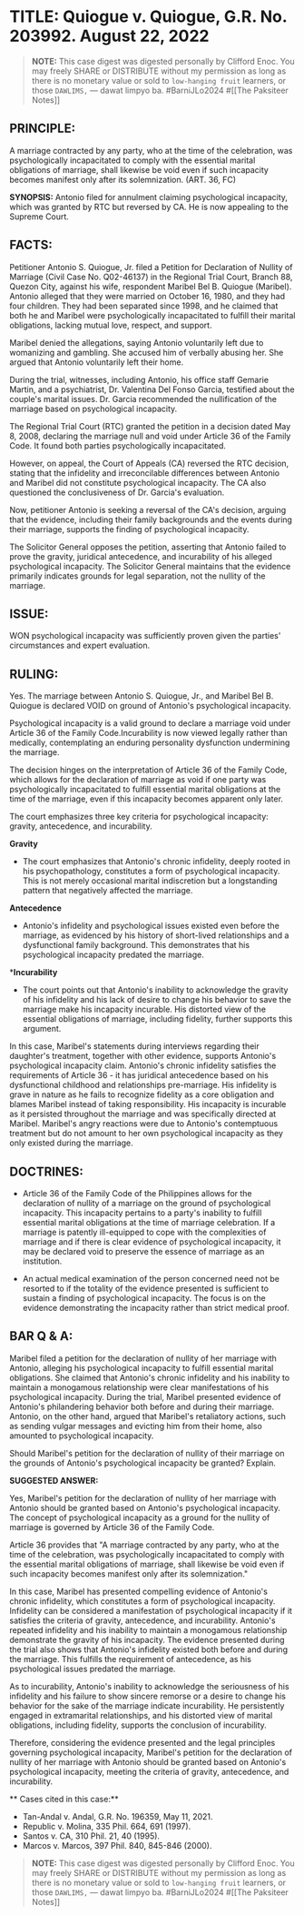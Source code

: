 # TITLE: Quiogue v. Quiogue, G.R. No. 203992. August 22, 2022

> **NOTE:** This case digest was digested personally by Clifford Enoc. You may freely SHARE or DISTRIBUTE without my permission as long as there is no monetary value or sold to `low-hanging fruit` learners, or those `DAWLIMS,` — dawat limpyo ba. #BarniJLo2024 #[[The Paksiteer Notes]]

## PRINCIPLE:
A marriage contracted by any party, who at the time of the celebration, was psychologically incapacitated to comply with the essential marital obligations of marriage, shall likewise be void even if such incapacity becomes manifest only after its solemnization. (ART. 36, FC)

**SYNOPSIS:** Antonio filed for annulment claiming psychological incapacity, which was granted by RTC but reversed by CA. He is now appealing to the Supreme Court.

## FACTS:
Petitioner Antonio S. Quiogue, Jr. filed a Petition for Declaration of Nullity of Marriage (Civil Case No. Q02-46137) in the Regional Trial Court, Branch 88, Quezon City, against his wife, respondent Maribel Bel B. Quiogue (Maribel). Antonio alleged that they were married on October 16, 1980, and they had four children. They had been separated since 1998, and he claimed that both he and Maribel were psychologically incapacitated to fulfill their marital obligations, lacking mutual love, respect, and support.

Maribel denied the allegations, saying Antonio voluntarily left due to womanizing and gambling. She accused him of verbally abusing her. She argued that Antonio voluntarily left their home. 

During the trial, witnesses, including Antonio, his office staff Gemarie Martin, and a psychiatrist, Dr. Valentina Del Fonso Garcia, testified about the couple's marital issues. Dr. Garcia recommended the nullification of the marriage based on psychological incapacity.

The Regional Trial Court (RTC) granted the petition in a decision dated May 8, 2008, declaring the marriage null and void under Article 36 of the Family Code. It found both parties psychologically incapacitated.

However, on appeal, the Court of Appeals (CA) reversed the RTC decision, stating that the infidelity and irreconcilable differences between Antonio and Maribel did not constitute psychological incapacity. The CA also questioned the conclusiveness of Dr. Garcia's evaluation.


Now, petitioner Antonio is seeking a reversal of the CA's decision, arguing that the evidence, including their family backgrounds and the events during their marriage, supports the finding of psychological incapacity.

The Solicitor General opposes the petition, asserting that Antonio failed to prove the gravity, juridical antecedence, and incurability of his alleged psychological incapacity. The Solicitor General maintains that the evidence primarily indicates grounds for legal separation, not the nullity of the marriage.


## ISSUE:
WON psychological incapacity was sufficiently proven given the parties' circumstances and expert evaluation.

## RULING:
Yes. The marriage between Antonio S. Quiogue, Jr., and Maribel Bel B. Quiogue is declared VOID on ground of Antonio's psychological incapacity.

Psychological incapacity is a valid ground to declare a marriage void under Article 36 of the Family Code.Incurability is now viewed legally rather than medically, contemplating an enduring personality dysfunction undermining the marriage. 

The decision hinges on the interpretation of Article 36 of the Family Code, which allows for the declaration of marriage as void if one party was psychologically incapacitated to fulfill essential marital obligations at the time of the marriage, even if this incapacity becomes apparent only later. 

The court emphasizes three key criteria for psychological incapacity: gravity, antecedence, and incurability.

**Gravity**
- The court emphasizes that Antonio's chronic infidelity, deeply rooted in his psychopathology, constitutes a form of psychological incapacity. This is not merely occasional marital indiscretion but a longstanding pattern that negatively affected the marriage.

**Antecedence**
- Antonio's infidelity and psychological issues existed even before the marriage, as evidenced by his history of short-lived relationships and a dysfunctional family background. This demonstrates that his psychological incapacity predated the marriage.

***Incurability**
- The court points out that Antonio's inability to acknowledge the gravity of his infidelity and his lack of desire to change his behavior to save the marriage make his incapacity incurable. His distorted view of the essential obligations of marriage, including fidelity, further supports this argument.

In this case, Maribel's statements during interviews regarding their daughter's treatment, together with other evidence, supports Antonio's psychological incapacity claim. Antonio's chronic infidelity satisfies the requirements of Article 36 - it has juridical antecedence based on his dysfunctional childhood and relationships pre-marriage. His infidelity is grave in nature as he fails to recognize fidelity as a core obligation and blames Maribel instead of taking responsibility. His incapacity is incurable as it persisted throughout the marriage and was specifically directed at Maribel. Maribel's angry reactions were due to Antonio's contemptuous treatment but do not amount to her own psychological incapacity as they only existed during the marriage. 


## DOCTRINES:

- Article 36 of the Family Code of the Philippines allows for the declaration of nullity of a marriage on the ground of psychological incapacity. This incapacity pertains to a party's inability to fulfill essential marital obligations at the time of marriage celebration. If a marriage is patently ill-equipped to cope with the complexities of marriage and if there is clear evidence of psychological incapacity, it may be declared void to preserve the essence of marriage as an institution.

- An actual medical examination of the person concerned need not be resorted to if the totality of the evidence presented is sufficient to sustain a finding of psychological incapacity. The focus is on the evidence demonstrating the incapacity rather than strict medical proof.

## BAR Q & A:

Maribel filed a petition for the declaration of nullity of her marriage with Antonio, alleging his psychological incapacity to fulfill essential marital obligations. She claimed that Antonio's chronic infidelity and his inability to maintain a monogamous relationship were clear manifestations of his psychological incapacity. During the trial, Maribel presented evidence of Antonio's philandering behavior both before and during their marriage. Antonio, on the other hand, argued that Maribel's retaliatory actions, such as sending vulgar messages and evicting him from their home, also amounted to psychological incapacity.

Should Maribel's petition for the declaration of nullity of their marriage on the grounds of Antonio's psychological incapacity be granted? Explain. 

**SUGGESTED ANSWER:**

Yes, Maribel's petition for the declaration of nullity of her marriage with Antonio should be granted based on Antonio's psychological incapacity. The concept of psychological incapacity as a ground for the nullity of marriage is governed by Article 36 of the Family Code.

Article 36 provides that "A marriage contracted by any party, who at the time of the celebration, was psychologically incapacitated to comply with the essential marital obligations of marriage, shall likewise be void even if such incapacity becomes manifest only after its solemnization."

In this case, Maribel has presented compelling evidence of Antonio's chronic infidelity, which constitutes a form of psychological incapacity. Infidelity can be considered a manifestation of psychological incapacity if it satisfies the criteria of gravity, antecedence, and incurability. Antonio's repeated infidelity and his inability to maintain a monogamous relationship demonstrate the gravity of his incapacity. The evidence presented during the trial also shows that Antonio's infidelity existed both before and during the marriage. This fulfills the requirement of antecedence, as his psychological issues predated the marriage. 

As to incurability, Antonio's inability to acknowledge the seriousness of his infidelity and his failure to show sincere remorse or a desire to change his behavior for the sake of the marriage indicate incurability. He persistently engaged in extramarital relationships, and his distorted view of marital obligations, including fidelity, supports the conclusion of incurability.


Therefore, considering the evidence presented and the legal principles governing psychological incapacity, Maribel's petition for the declaration of nullity of her marriage with Antonio should be granted based on Antonio's psychological incapacity, meeting the criteria of gravity, antecedence, and incurability.

** Cases cited in this case:**

- Tan-Andal v. Andal, G.R. No. 196359, May 11, 2021.
- Republic v. Molina, 335 Phil. 664, 691 (1997).
- Santos v. CA, 310 Phil. 21, 40 (1995).
- Marcos v. Marcos, 397 Phil. 840, 845-846 (2000).

> **NOTE:** This case digest was digested personally by Clifford Enoc. You may freely SHARE or DISTRIBUTE without my permission as long as there is no monetary value or sold to `low-hanging fruit` learners, or those `DAWLIMS,` — dawat limpyo ba. #BarniJLo2024 #[[The Paksiteer Notes]]